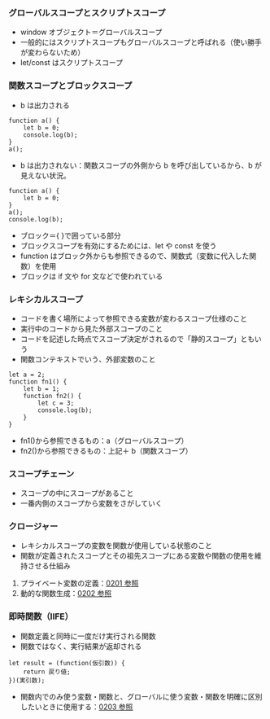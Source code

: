 ### グローバルスコープとスクリプトスコープ

- window オブジェクト＝グローバルスコープ
- 一般的にはスクリプトスコープもグローバルスコープと呼ばれる（使い勝手が変わらないため）
- let/const はスクリプトスコープ

### 関数スコープとブロックスコープ

- b は出力される

```
function a() {
    let b = 0;
    console.log(b);
}
a();
```

- b は出力されない：関数スコープの外側から b を呼び出しているから、b が見えない状況。

```
function a() {
    let b = 0;
}
a();
console.log(b);
```

- ブロック＝{ }で囲っている部分
- ブロックスコープを有効にするためには、let や const を使う
- function はブロック外からも参照できるので、関数式（変数に代入した関数）を使用
- ブロックは if 文や for 文などで使われている

### レキシカルスコープ

- コードを書く場所によって参照できる変数が変わるスコープ仕様のこと
- 実行中のコードから見た外部スコープのこと
- コードを記述した時点でスコープ決定がされるので「静的スコープ」ともいう
- 関数コンテキストでいう、外部変数のこと

```
let a = 2;
function fn1() {
    let b = 1;
    function fn2() {
        let c = 3;
        console.log(b);
    }
}
```

- fn1()から参照できるもの：a（グローバルスコープ）
- fn2()から参照できるもの：上記＋ b（関数スコープ）

### スコープチェーン

- スコープの中にスコープがあること
- 一番内側のスコープから変数をさがしていく

### クロージャー

- レキシカルスコープの変数を関数が使用している状態のこと
- 関数が定義されたスコープとその祖先スコープにある変数や関数の使用を維持させる仕組み

1. プライベート変数の定義：[0201 参照](0201/main.js)
2. 動的な関数生成：[0202 参照](0202/main.js)

### 即時関数（IIFE）

- 関数定義と同時に一度だけ実行される関数
- 関数ではなく、実行結果が返却される

```
let result = (function(仮引数)) {
    return 戻り値;
})(実引数);
```

- 関数内でのみ使う変数・関数と、グローバルに使う変数・関数を明確に区別したいときに使用する：[0203 参照](0203/main.js)
